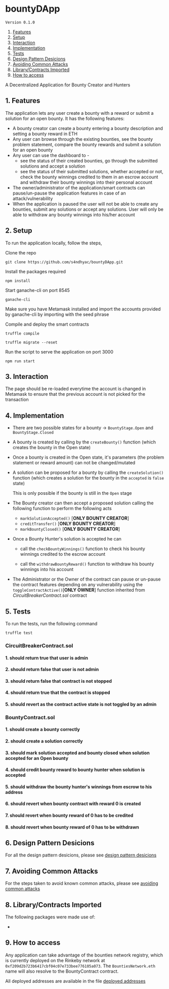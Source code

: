 # bountyDApp

`Version 0.1.0`

1. [Features](#1-features)
2. [Setup](#2-setup)
3. [Interaction](#3-interaction)
4. [Implementation](#4-implementation)
5. [Tests](#5-tests)
6. [Design Pattern Desicions](#6-design-pattern-desicions)
7. [Avoiding Common Attacks](#7-avoiding-common-attacks)
8. [Library/Contracts Imported](#8-library/contracts-imported)
9. [How to access](#9-how-to-access)

A Decentralized Application for Bounty Creator and Hunters

## 1. Features

The application lets any user create a bounty with a reward or submit a solution for an open bounty. It has the following features:

- A bounty creator can create a bounty entering a bounty description and setting a bounty reward in ETH
- Any user can browse through the existing bounties, see the bounty problem statement, compare the bounty rewards and submit a solution for an open bounty
- Any user can use the dashboard to - 
    - see the status of their created bounties, go through the submitted solutions and accept a solution
    - see the status of their submitted solutions, whether accepted or not, check the bounty winnings credited to them in an escrow account and withdraw their bounty winnings into their personal account
- The owner/administrator of the application/smart contracts can pause/un-pause the application features in case of an attack/vulnerability
- When the application is paused the user will not be able to create any bounties, submit any solutions or accept any solutions. User will only be able to withdraw any bounty winnings into his/her account

## 2. Setup

To run the application locally, follow the steps,

Clone the repo

``` git clone https://github.com/s4ndhyac/bountyDApp.git ```

Install the packages required

``` npm install  ```

Start ganache-cli on port 8545

``` ganache-cli ```

Make sure you have Metamask installed and import the accounts provided by ganache-cli by importing with the seed phrase

Compile and deploy the smart contracts

``` truffle compile ```

``` truffle migrate --reset ```

Run the script to serve the application on port 3000

``` npm run start ```

## 3. Interaction

The page should be re-loaded everytime the account is changed in Metamask to ensure that the previous account is not picked for the transaction

## 4. Implementation

- There are two possible states for a bounty -> `BountyStage.Open` and `BountyStage.Closed` 

- A bounty is created by calling by the `createBounty()` function (which creates the bounty in the Open state)

- Once a bounty is created in the Open state, it's parameters (the problem statement or reward amount) can not be changed/mutated

- A solution can be proposed for a bounty by calling the `createSolution()` function (which creates a solution for the bounty in the `accepted` is `false` state)

  This is only possible if the bounty is still in the `Open` stage

- The Bounty creator can then accept a proposed solution calling the following function to perform the following acts

    - `markSolutionAccepted()` [**ONLY BOUNTY CREATOR**] 
    - `creditTransfer()` [**ONLY BOUNTY CREATOR**]
    - `markBountyClosed()` [**ONLY BOUNTY CREATOR**] 

- Once a Bounty Hunter's solution is accepted he can

    - call the `checkBountyWinnings()` function to check his bounty winnings credited to the escrow account

    - call the `withdrawBountyReward()` function to withdraw his bounty winnings into his account

- The Administrator or the Owner of the contract can pause or un-pause the contract features depending on any vulnerability using the `toggleContractActive()`[**ONLY OWNER**] function inherited from _CircuitBreakerContract.sol_ contract


## 5. Tests

To run the tests, run the following command

``` truffle test ```

### CircuitBreakerContract.sol

#### 1. should return true that user is admin

#### 2. should return false that user is not admin

#### 3. should return false that contract is not stopped

#### 4. should return true that the contract is stopped

#### 5. should revert as the contract active state is not toggled by an admin

### BountyContract.sol

#### 1. should create a bounty correctly

#### 2. should create a solution correctly

#### 3. should mark solution accepted and bounty closed when solution accepted for an Open bounty

#### 4. should credit bounty reward to bounty hunter when solution is accepted

#### 5. should withdraw the bounty hunter's winnings from escrow to his address

#### 6. should revert when bounty contract with reward 0 is created

#### 7. should revert when bounty reward of 0 has to be credited

#### 8. should revert when bounty reward of 0 has to be withdrawn

## 6. Design Pattern Desicions

For all the design pattern desicions, please see [design pattern desicions](./design_pattern_desicions.md)

## 7. Avoiding Common Attacks

For the steps taken to avoid known common attacks, please see [avoiding common attacks](./avoiding_common_attacks.md)

## 8. Library/Contracts Imported

The following packages were made use of:

- 

## 9. How to access

Any application can take advantage of the bounties network registry, which is currently deployed on the Rinkeby network at `0xf209d2b723b6417cbf04c07e733bee776105a073`. The `BountiesNetwork.eth` name will also resolve to the BountyContract contract.

All deployed addresses are available in the file [deployed addresses](./deployed_addresses.txt)

